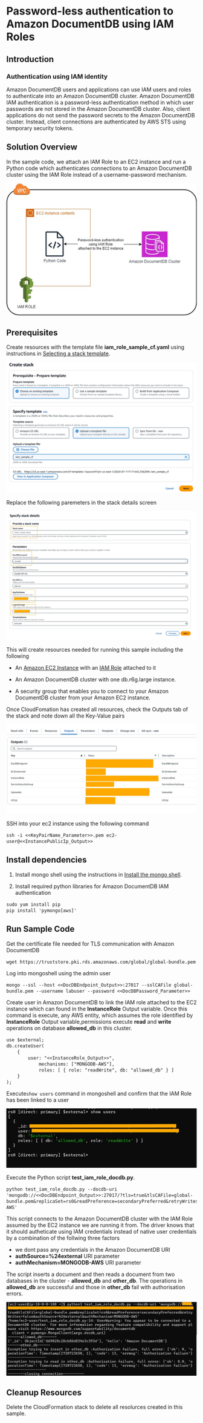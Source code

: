# Password-less  authentication to Amazon DocumentDB using IAM Roles

## Introduction

### Authentication using IAM identity

Amazon DocumentDB users and applications can use IAM users and roles to authenticate into an Amazon DocumentDB cluster. Amazon DocumentDB IAM authentication is a password-less authentication method in which user passwords are not stored in the Amazon DocumentDB cluster. Also, client applications do not send the password secrets to the Amazon DocumentDB cluster. Instead, client connections are authenticated by AWS STS using temporary security tokens. 

## Solution Overview

In the sample code, we  attach an IAM Role to an EC2 instance and run a Python code which authenticates connections to an Amazon DocumentDB cluster using the IAM Role instead of a username-password mechanism.

![iam_solution_overview](files/iam_solution_overview.jpg)


## Prerequisites

Create resources with the template file **iam_role_sample_cf.yaml** using instructions in [Selecting a stack template](https://docs.aws.amazon.com/AWSCloudFormation/latest/UserGuide/cfn-using-console-create-stack-template.html). 

![iam_upload_template_file](files/iam_upload_template_file.jpg)

Replace the following paremeters in the stack details screen

![iam_stack_details_params](files/iam_stack_details_params.jpg)

This will create resources needed for running this sample  including the following
    
* An [Amazon EC2 Instance](https://aws.amazon.com/pm/ec2/) with an [IAM Role](https://docs.aws.amazon.com/IAM/latest/UserGuide/id_roles.html) attached to it

* An Amazon DocumentDB cluster with one db.r6g.large instance.

* A security group that enables you to connect to your Amazon DocumentDB cluster from your Amazon EC2 instance. 

Once CloudFomation has created all resources, check the Outputs tab of the stack and note down all the Key-Value pairs

![stack_output](files/stack_output.jpg)

SSH into your ec2 instance using the following command

```
ssh -i <<KeyPairName_Parameter>>.pem ec2-user@<<InstancePublicIp_Output>>

```


## Install dependencies

1. Install mongo shell using the instructions in [Install the mongo shell](https://docs.aws.amazon.com/documentdb/latest/developerguide/get-started-guide.html#cloud9-mongoshell).

2. Install required python libraries for Amazon DocumentDB IAM authentication

```
sudo yum install pip
pip install 'pymongo[aws]'
```
## Run Sample Code

Get the certificate file needed for TLS communication with Amazon DocumentDB

```
wget https://truststore.pki.rds.amazonaws.com/global/global-bundle.pem
```

Log into mongoshell using the admin user

```
mongo --ssl --host <<DocDBEndpoint_Output>>:27017 --sslCAFile global-bundle.pem --username labuser --password <<DocDBPassword_Parameter>> 
```
Create user in Amazon DocumentDB to link the IAM role attached to the EC2 instance which can found in the **InstanceRole** Output variable.
Once this command is execute, any AWS entity, which assumes the role identified by **InstanceRole** Output variable,permissions execute **read** and **write** operations on database **allowed_db** in this cluster.

```
use $external;
db.createUser(
    {
        user: "<<InstanceRole_Output>>",
            mechanisms: ["MONGODB-AWS"],
            roles: [ { role: "readWrite", db: "allowed_db" } ]
    }
);
```

Execute```show users``` command in mongoshell and confirm that the IAM Role has been linked to a user

![show_users](files/show_users.jpg)

Execute the Python script **test_iam_role_docdb.py**.  

```
python test_iam_role_docdb.py --docdb-uri 'mongodb://<<DocDBEndpoint_Output>>:27017/?tls=true&tlsCAFile=global-bundle.pem&replicaSet=rs0&readPreference=secondaryPreferred&retryWrites=false&authSource=%24external&authMechanism=MONGODB-AWS'
```

This script connects to the Amazon DocumentDB cluster with the IAM Role assumed by the EC2 instance we are running it from. The driver knows that it should autheticate using IAM credentials instead of native user credentials by a combination of the follwing three factors

* we dont pass any credentials in the Amazon DocumentDB URI
* **authSource=%24external** URI parameter
* **authMechanism=MONGODB-AWS** URI parameter

The script inserts a document and then reads a document from two databases in the cluster - **allowed_db** and **other_db**. The operations in **allowed_db** are successful and those in **other_db** fail with authorisation errors.

![script_output](files/script_output.jpg)


## Cleanup Resources

Delete the CloudFormation stack to delete all resolurces created in this sample.

